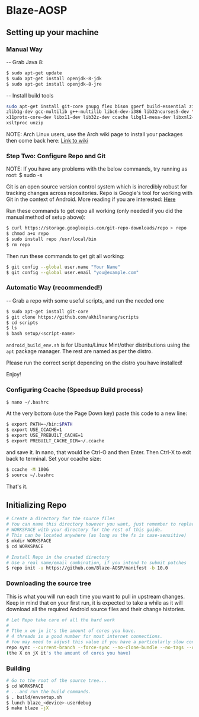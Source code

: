 # Blaze-AOSP #

## Setting up your machine ##
### Manual Way ###

-- Grab Java 8:
```bash
$ sudo apt-get update
$ sudo apt-get install openjdk-8-jdk
$ sudo apt-get install openjdk-8-jre
```
-- Install build tools
```bash
sudo apt-get install git-core gnupg flex bison gperf build-essential zip curl \
zlib1g-dev gcc-multilib g++-multilib libc6-dev-i386 lib32ncurses5-dev \
x11proto-core-dev libx11-dev lib32z-dev ccache libgl1-mesa-dev libxml2-utils \
xsltproc unzip
```
NOTE: Arch Linux users, use the Arch wiki page to install your packages then
come back here: <a href="https://wiki.archlinux.org/index.php/Android#Building_Android
">Link to wiki</a>


### Step Two: Configure Repo and Git ###

NOTE: If you have any problems with the below commands, try running as root:
$ sudo -s

Git is an open source version control system which is incredibly robust for
tracking changes across repositories. Repo is Google's tool for working with Git
in the context of Android. More reading if you are interested:
<a href="https://source.android.com/source/developing.html
">Here</a>


Run these commands to get repo all working (only needed if you did the manual
method of setup above):
```bash
$ curl https://storage.googleapis.com/git-repo-downloads/repo > repo
$ chmod a+x repo
$ sudo install repo /usr/local/bin
$ rm repo
```
Then run these commands to get git all working:
```bash
$ git config --global user.name "Your Name"
$ git config --global user.email "you@example.com"
```

### Automatic Way (recommended!) ###

-- Grab a repo with some useful scripts, and run the needed one
```bash
$ sudo apt-get install git-core
$ git clone https://github.com/akhilnarang/scripts
$ cd scripts
$ ls
$ bash setup/<script-name>
```
```android_build_env.sh``` is for Ubuntu/Linux Mint/other 
distributions using the ```apt``` package manager. The rest 
are named as per the distro.

Please run the correct script depending on the distro you 
have installed!

Enjoy!

### Configuring Ccache (Speedsup Build process) ###

```bash
$ nano ~/.bashrc
```
At the very bottom (use the Page Down key) paste this code to a new line:
```bash
$ export PATH=~/bin:$PATH
$ export USE_CCACHE=1
$ export USE_PREBUILT_CACHE=1
$ export PREBUILT_CACHE_DIR=~/.ccache
```
and save it. In nano, that would be Ctrl-O and then Enter. Then Ctrl-X to exit back to terminal.
Set your ccache size:
```bash
$ ccache -M 100G
$ source ~/.bashrc
```
That's it.

## Initializing Repo ##

```bash
# Create a directory for the source files
# You can name this directory however you want, just remember to replace
# WORKSPACE with your directory for the rest of this guide.
# This can be located anywhere (as long as the fs is case-sensitive)
$ mkdir WORKSPACE
$ cd WORKSPACE

# Install Repo in the created directory
# Use a real name/email combination, if you intend to submit patches
$ repo init -u https://github.com/Blaze-AOSP/manifest -b 10.0
```

### Downloading the source tree ###

This is what you will run each time you want to pull in upstream changes. Keep in mind that on your
first run, it is expected to take a while as it will download all the required Android source files
and their change histories.

```bash
# Let Repo take care of all the hard work
#
# Tthe x on jx it's the amount of cores you have.
# 4 threads is a good number for most internet connections.
# You may need to adjust this value if you have a particularly slow connection.
repo sync --current-branch --force-sync --no-clone-bundle --no-tags --optimized-fetch --prune -jX
(the X on jX it's the amount of cores you have)
```

### Building ###

```bash
# Go to the root of the source tree...
$ cd WORKSPACE
# ...and run the build commands.
$ . build/envsetup.sh
$ lunch blaze_<device>-userdebug
$ make blaze -jX
```
